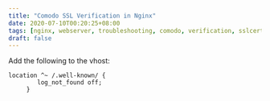 ```yaml
---
title: "Comodo SSL Verification in Nginx"
date: 2020-07-10T00:20:25+08:00
tags: [nginx, webserver, troubleshooting, comodo, verification, sslcert]
draft: false
---
```


Add the following to the vhost:
```
location ^~ /.well-known/ {
        log_not_found off;
     }
```
